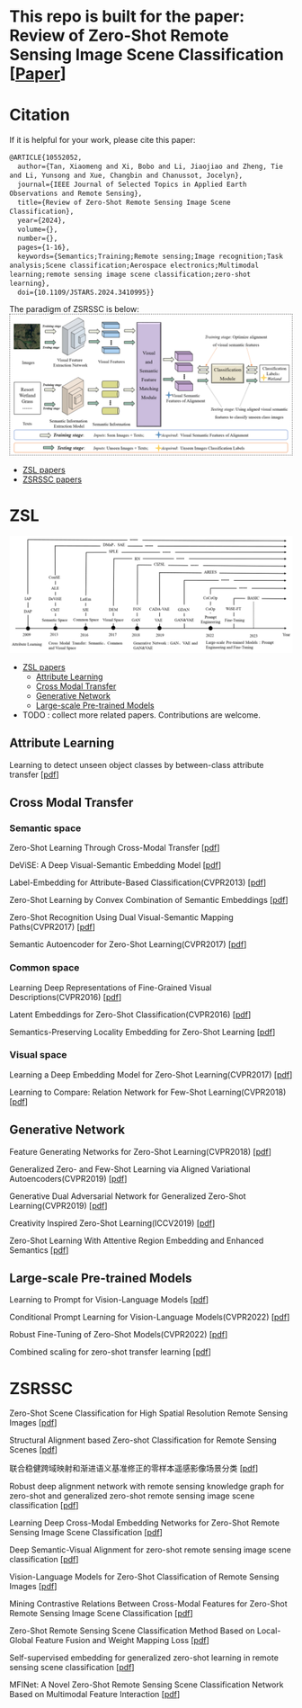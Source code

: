 # This repo is built for the paper: Review of Zero-Shot Remote Sensing Image Scene Classification [<a href="https://ieeexplore.ieee.org/document/10552052">Paper</a>]
# Citation
If it is helpful for your work, please cite this paper:
``` 
@ARTICLE{10552052,
  author={Tan, Xiaomeng and Xi, Bobo and Li, Jiaojiao and Zheng, Tie and Li, Yunsong and Xue, Changbin and Chanussot, Jocelyn},
  journal={IEEE Journal of Selected Topics in Applied Earth Observations and Remote Sensing}, 
  title={Review of Zero-Shot Remote Sensing Image Scene Classification}, 
  year={2024},
  volume={},
  number={},
  pages={1-16},
  keywords={Semantics;Training;Remote sensing;Image recognition;Task analysis;Scene classification;Aerospace electronics;Multimodal learning;remote sensing image scene classification;zero-shot learning},
  doi={10.1109/JSTARS.2024.3410995}}
```
The paradigm of ZSRSSC is below:
![image](fig1.tif)
- [ZSL papers](#ZSL)
- [ZSRSSC papers](#ZSRSSC)
# ZSL
![image](fig2.tif)
- [ZSL papers](#ZSL)
  - [Attribute Learning](#att)
  - [Cross Modal Transfer](#cmt)
  - [Generative Network](#gen)
  - [Large-scale Pre-trained Models](#lpm)
- TODO : collect more related papers. Contributions are welcome.
## Attribute Learning <a name="att" style="display: none;"></a>
Learning to detect unseen object classes by between-class attribute transfer [<a href="https://ieeexplore.ieee.org/document/5206594">pdf</a>]

## Cross Modal Transfer <a name="cmt" style="display: none;"></a>
### Semantic space
Zero-Shot Learning Through Cross-Modal Transfer [<a href="https://arxiv.org/abs/1301.3666">pdf</a>]

DeViSE: A Deep Visual-Semantic Embedding Model [<a href="https://papers.nips.cc/paper_files/paper/2013/hash/7cce53cf90577442771720a370c3c723-Abstract.html">pdf</a>]

Label-Embedding for Attribute-Based Classification(CVPR2013) [<a href="https://openaccess.thecvf.com/content_cvpr_2013/papers/Akata_Label-Embedding_for_Attribute-Based_2013_CVPR_paper.pdf">pdf</a>]

Zero-Shot Learning by Convex Combination of Semantic Embeddings [<a href="https://arxiv.org/abs/1312.5650">pdf</a>]

Zero-Shot Recognition Using Dual Visual-Semantic Mapping Paths(CVPR2017) [<a href="https://openaccess.thecvf.com/content_cvpr_2017/papers/Li_Zero-Shot_Recognition_Using_CVPR_2017_paper.pdf">pdf</a>]

Semantic Autoencoder for Zero-Shot Learning(CVPR2017) [<a href="https://openaccess.thecvf.com/content_cvpr_2017/papers/Kodirov_Semantic_Autoencoder_for_CVPR_2017_paper.pdf">pdf</a>]
### Common space
Learning Deep Representations of Fine-Grained Visual Descriptions(CVPR2016) [<a href="https://openaccess.thecvf.com/content_cvpr_2016/papers/Reed_Learning_Deep_Representations_CVPR_2016_paper.pdf">pdf</a>]

Latent Embeddings for Zero-Shot Classification(CVPR2016) [<a href="https://openaccess.thecvf.com/content_cvpr_2016/papers/Xian_Latent_Embeddings_for_CVPR_2016_paper.pdf">pdf</a>]

Semantics-Preserving Locality Embedding for Zero-Shot Learning [<a href="https://www.researchgate.net/publication/332817872_Semantics-Preserving_Locality_Embedding_for_Zero-Shot_Learning">pdf</a>]
### Visual space
Learning a Deep Embedding Model for Zero-Shot Learning(CVPR2017) [<a href="https://openaccess.thecvf.com/content_cvpr_2017/papers/Zhang_Learning_a_Deep_CVPR_2017_paper.pdf">pdf</a>]

Learning to Compare: Relation Network for Few-Shot Learning(CVPR2018) [<a href="https://openaccess.thecvf.com/content_cvpr_2018/papers/Sung_Learning_to_Compare_CVPR_2018_paper.pdf">pdf</a>]
## Generative Network <a name="gen" style="display: none;"></a>
Feature Generating Networks for Zero-Shot Learning(CVPR2018) [<a href="https://openaccess.thecvf.com/content_cvpr_2018/papers/Xian_Feature_Generating_Networks_CVPR_2018_paper.pdf">pdf</a>]

Generalized Zero- and Few-Shot Learning via Aligned Variational Autoencoders(CVPR2019) [<a href="https://openaccess.thecvf.com/content_CVPR_2019/papers/Schonfeld_Generalized_Zero-_and_Few-Shot_Learning_via_Aligned_Variational_Autoencoders_CVPR_2019_paper.pdf">pdf</a>]

Generative Dual Adversarial Network for Generalized Zero-Shot Learning(CVPR2019) [<a href="https://openaccess.thecvf.com/content_CVPR_2019/papers/Huang_Generative_Dual_Adversarial_Network_for_Generalized_Zero-Shot_Learning_CVPR_2019_paper.pdf">pdf</a>]

Creativity Inspired Zero-Shot Learning(ICCV2019) [<a href="https://openaccess.thecvf.com/content_ICCV_2019/papers/Elhoseiny_Creativity_Inspired_Zero-Shot_Learning_ICCV_2019_paper.pdf">pdf</a>]

Zero-Shot Learning With Attentive Region Embedding and Enhanced Semantics [<a href="https://ieeexplore.ieee.org/document/9881214">pdf</a>]
## Large-scale Pre-trained Models <a name="lpm" style="display: none;"></a>
Learning to Prompt for Vision-Language Models [<a href="https://arxiv.org/abs/2109.01134">pdf</a>]

Conditional Prompt Learning for Vision-Language Models(CVPR2022) [<a href="https://openaccess.thecvf.com/content/CVPR2022/papers/Zhou_Conditional_Prompt_Learning_for_Vision-Language_Models_CVPR_2022_paper.pdf">pdf</a>]

Robust Fine-Tuning of Zero-Shot Models(CVPR2022) [<a href="https://openaccess.thecvf.com/content/CVPR2022/papers/Wortsman_Robust_Fine-Tuning_of_Zero-Shot_Models_CVPR_2022_paper.pdf">pdf</a>]

Combined scaling for zero-shot transfer learning [<a href="https://arxiv.org/abs/2111.10050">pdf</a>]
# ZSRSSC
Zero-Shot Scene Classification for High Spatial Resolution Remote Sensing Images [<a href="https://ieeexplore.ieee.org/document/7902107">pdf</a>]

Structural Alignment based Zero-shot Classification for Remote Sensing Scenes [<a href="https://ieeexplore.ieee.org/document/8645056">pdf</a>]

联合稳健跨域映射和渐进语义基准修正的零样本遥感影像场景分类 [<a href="http://xb.chinasmp.com/CN/lexeme/showArticleByLexeme.do?articleID=12440">pdf</a>]

Robust deep alignment network with remote sensing knowledge graph for zero-shot and generalized zero-shot remote sensing image scene classification [<a href="https://www.sciencedirect.com/science/article/abs/pii/S092427162100201X">pdf</a>]

Learning Deep Cross-Modal Embedding Networks for Zero-Shot Remote Sensing Image Scene Classification [<a href="https://ieeexplore.ieee.org/document/9321719">pdf</a>]

Deep Semantic-Visual Alignment for zero-shot remote sensing image scene classification [<a href="https://www.sciencedirect.com/science/article/abs/pii/S0924271623000527">pdf</a>]

Vision-Language Models for Zero-Shot Classification of Remote Sensing Images [<a href="https://www.mdpi.com/2076-3417/13/22/12462">pdf</a>]

Mining Contrastive Relations Between Cross-Modal Features for Zero-Shot Remote Sensing Image Scene Classification [<a href="https://ieeexplore.ieee.org/document/10443709">pdf</a>]

Zero-Shot Remote Sensing Scene Classification Method Based on Local-Global Feature Fusion and Weight Mapping Loss [<a href="https://ieeexplore.ieee.org/document/10368306">pdf</a>]

Self-supervised embedding for generalized zero-shot learning in remote sensing scene classification [<a href="https://www.semanticscholar.org/paper/Self-supervised-embedding-for-generalized-zero-shot-Damalla-Datla/8cd3ba24ec67e36ee5168a2ac646f2467d99b4a1">pdf</a>]

MFINet: A Novel Zero-Shot Remote Sensing Scene Classification Network Based on Multimodal Feature Interaction [<a href="https://ieeexplore.ieee.org/document/10557622">pdf</a>]
